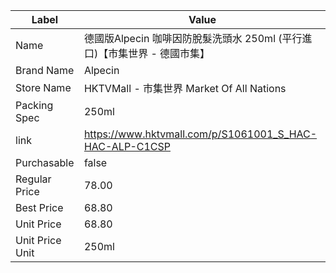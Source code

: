 | Label           | Value                                                   |
| --------------- | ------------------------------------------------------- |
| Name            | 德國版Alpecin 咖啡因防脫髮洗頭水 250ml (平行進口)【市集世界 - 德國市集】          |
| Brand Name      | Alpecin                                                 |
| Store Name      | HKTVMall - 市集世界 Market Of All Nations                   |
| Packing Spec    | 250ml                                                   |
| link            | https://www.hktvmall.com/p/S1061001_S_HAC-HAC-ALP-C1CSP |
| Purchasable     | false                                                   |
| Regular Price   | 78.00                                                   |
| Best Price      | 68.80                                                   |
| Unit Price      | 68.80                                                   |
| Unit Price Unit | 250ml                                                   |
